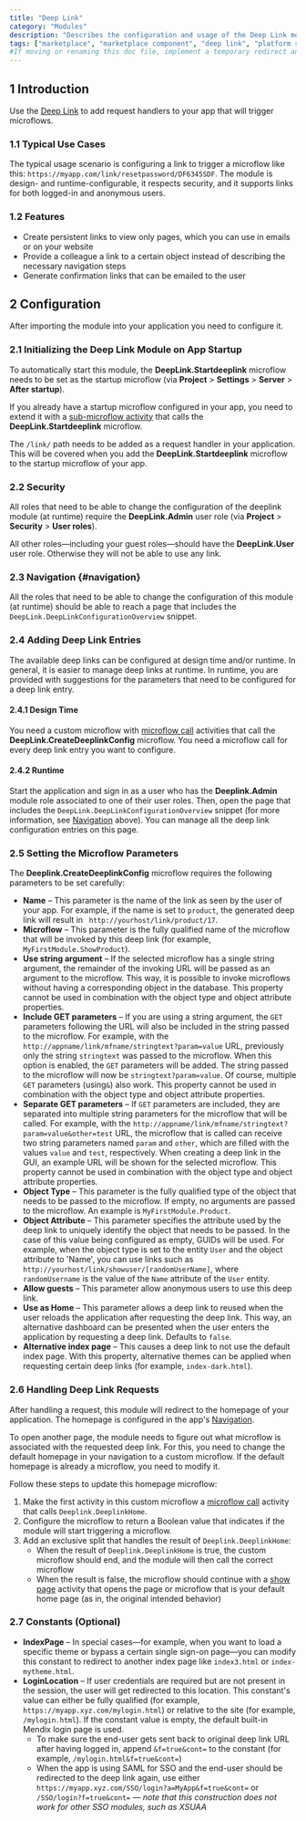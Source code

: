 ```yaml
---
title: "Deep Link"
category: "Modules"
description: "Describes the configuration and usage of the Deep Link module, which is available in the Mendix Marketplace."
tags: ["marketplace", "marketplace component", "deep link", "platform support"]
#If moving or renaming this doc file, implement a temporary redirect and let the respective team know they should update the URL in the product. See Mapping to Products for more details.
---
```


## 1 Introduction

Use the [Deep Link](https://appstore.home.mendix.com/link/app/43/) to add request handlers to your app that will trigger microflows.

### 1.1 Typical Use Cases

The typical usage scenario is configuring a link to trigger a microflow like this: `https://myapp.com/link/resetpassword/DF6345SDF`. The module is design- and runtime-configurable, it respects security, and it supports links for both logged-in and anonymous users.

### 1.2 Features

* Create persistent links to view only pages, which you can use in emails or on your website
* Provide a colleague a link to a certain object instead of describing the necessary navigation steps
* Generate confirmation links that can be emailed to the user

## 2 Configuration

After importing the module into your application you need to configure it.

### 2.1 Initializing the Deep Link Module on App Startup

To automatically start this  module, the **DeepLink.Startdeeplink** microflow needs to be set as the startup microflow (via **Project** > **Settings** > **Server** > **After startup**). 

If you already have a startup microflow configured in your app, you need to extend it with a [sub-microflow activity](/howto/logic-business-rules/extract-and-use-sub-microflows) that calls the **DeepLink.Startdeeplink** microflow.

The `/link/` path needs to be added as a request handler in your application. This will be covered when you add the **DeepLink.Startdeeplink** microflow to the startup microflow of your app.

### 2.2 Security

All roles that need to be able to change the configuration of the deeplink module (at runtime) require the **DeepLink.Admin** user role (via **Project** > **Security** > **User roles**).

All other roles—including your guest roles—should have the **DeepLink.User** user role. Otherwise they will not be able to use any link.

### 2.3 Navigation {#navigation}

All the roles that need to be able to change the configuration of this module (at runtime) should be able to reach a page that includes the `DeepLink.DeepLinkConfigurationOverview` snippet.

### 2.4 Adding Deep Link Entries

The available deep links can be configured at design time and/or runtime. In general, it is easier to manage deep links at runtime. In runtime, you are provided with suggestions for the parameters that need to be configured for a deep link entry.

#### 2.4.1 Design Time

You need a custom microflow with [microflow call](/refguide/microflow-call) activities that call the **DeepLink.CreateDeeplinkConfig** microflow. You need a microflow call for every deep link entry you want to configure.

#### 2.4.2 Runtime

Start the application and sign in as a user who has the **Deeplink.Admin** module role associated to one of their user roles. Then, open the page that includes the `DeepLink.DeepLinkConfigurationOverview` snippet (for more information, see [Navigation](#navigation) above). You can manage all the deep link configuration entries on this page.

### 2.5 Setting the Microflow Parameters

The **Deeplink.CreateDeeplinkConfig** microflow requires the following parameters to be set carefully:

* **Name** – This parameter is the name of the link as seen by the user of your app. For example, if the name is set to `product`, the generated deep link will result in ` http://yourhost/link/product/17`.
* **Microflow** – This parameter is the fully qualified name of the microflow that will be invoked by this deep link (for example, `MyFirstModule.ShowProduct`).
* **Use string argument** – If the selected microflow has a single string argument, the remainder of the invoking URL will be passed as an argument to the microflow. This way, it is possible to invoke microflows without having a corresponding object in the database. This property cannot be used in combination with the object type and object attribute properties.
* **Include GET parameters** – If you are using a string argument, the `GET` parameters following the URL will also be included in the string passed to the microflow. For example, with the `http://appname/link/mfname/stringtext?param=value` URL, previously only the string `stringtext` was passed to the microflow. When this option is enabled, the `GET` parameters will be added. The string passed to the microflow will now be `stringtext?param=value`. Of course, multiple `GET` parameters (using`&`) also work. This property cannot be used in combination with the object type and object attribute properties.
* **Separate GET parameters** – If `GET` parameters are included, they are separated into multiple string parameters for the microflow that will be called. For example, with the `http://appname/link/mfname/stringtext?param=value&other=test` URL, the microflow that is called can receive two string parameters named `param` and `other`, which are filled with the values `value` and `test`, respectively. When creating a deep link in the GUI, an example URL will be shown for the selected microflow. This property cannot be used in combination with the object type and object attribute properties.
* **Object Type** – This parameter is the fully qualified type of the object that needs to be passed to the microflow. If empty, no arguments are passed to the microflow. An example is `MyFirstModule.Product`.
* **Object Attribute** – This parameter specifies the attribute used by the deep link to uniquely identify the object that needs to be passed. In the case of this value being configured as empty, GUIDs will be used. For example, when the object type is set to the entity `User` and the object attribute to 'Name', you can use links such as `http://yourhost/link/showuser/[randomUserName]`, where `randomUsername` is the value of the `Name` attribute of the `User` entity.
* **Allow guests** – This parameter allow anonymous users to use this deep link.
* **Use as Home** – This parameter allows a deep link to reused when the user reloads the application after requesting the deep link. This way, an alternative dashboard can be presented when the user enters the application by requesting a deep link. Defaults to `false`.
* **Alternative index page** – This causes a deep link to not use the default index page. With this property, alternative themes can be applied when requesting certain deep links (for example, `index-dark.html`).

### 2.6 Handling Deep Link Requests

After handling a request, this module will redirect to the homepage of your application. The homepage is configured in the app's [Navigation](/refguide/navigation).

To open another page, the module needs to figure out what microflow is associated with the requested deep link. For this, you need to change the default homepage in your navigation to a custom microflow. If the default homepage is already a microflow, you need to modify it.

Follow these steps to update this homepage microflow:

1. Make the first activity in this custom microflow a [microflow call](/refguide/microflow-call) activity that calls `Deeplink.DeeplinkHome`. 
2. Configure the microflow to return a Boolean value that indicates if the module will start triggering a microflow. 
3. Add an exclusive split that handles the result of `Deeplink.DeeplinkHome`:
	* When the result of `Deeplink.DeeplinkHome` is true, the custom microflow should end, and the module will then call the correct microflow
	* When the result is false, the microflow should continue with a [show page](/refguide/show-page) activity that opens the page or microflow that is your default home page (as in, the original intended behavior)

### 2.7 Constants (Optional)

* **IndexPage** – In special cases—for example, when you want to load a specific theme or bypass a certain single sign-on page—you can modify this constant to redirect to another index page like `index3.html` or `index-mytheme.html`.
* **LoginLocation** – If user credentials are required but are not present in the session, the user will get redirected to this location. This constant's value can either be fully qualified (for example, `https://myapp.xyz.com/mylogin.html`) or relative to the site (for example, `/mylogin.html`). If the constant value is empty, the default built-in Mendix login page is used.
	* To make sure the end-user gets sent back to original deep link URL after having logged in, append `&f=true&cont=` to the constant (for example, `/mylogin.html&f=true&cont=`)
	* When the app is using SAML for SSO and the end-user should be redirected to the deep link again, use either `https://myapp.xyz.com/SSO/login?a=MyApp&f=true&cont=` or `/SSO/login?f=true&cont=` — *note that this construction does not work for other SSO modules, such as XSUAA*
